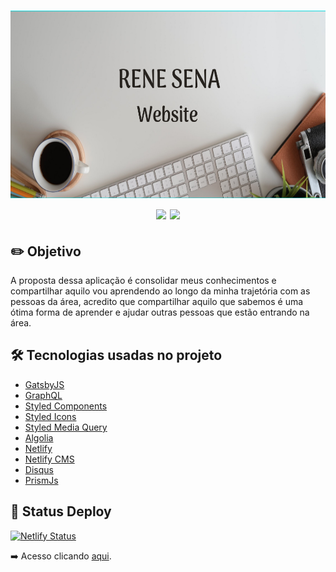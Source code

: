 <h1 align="center">
    <img src="/src/images/banner_readme.png" height="300" /><br />
    <img src="https://img.shields.io/badge/Gatsby-v2.23.12-%23542F61?style=flat-square&logo=appveyor" />
    <img src="https://img.shields.io/github/license/ReneSena/renesena.com.br?style=flat-square&logo=appveyor" />
</h1>

## :pencil2: Objetivo
A proposta dessa aplicação é consolidar meus conhecimentos e compartilhar aquilo vou aprendendo ao longo da minha trajetória com as pessoas da área, acredito que compartilhar aquilo que sabemos é uma ótima forma de aprender e ajudar outras pessoas que estão entrando na área.

## :hammer_and_wrench: Tecnologias usadas no projeto

- [GatsbyJS](https://www.gatsbyjs.com/docs/)
- [GraphQL](https://graphql.org/)
- [Styled Components](https://styled-components.com/)
- [Styled Icons](https://styled-icons.js.org/)
- [Styled Media Query](https://github.com/morajabi/styled-media-query)
- [Algolia](https://www.algolia.com/)
- [Netlify](https://www.netlify.com/)
- [Netlify CMS](https://www.netlifycms.org/)
- [Disqus](https://disqus.com/)
- [PrismJs](https://prismjs.com/)

## :dizzy: Status Deploy 

[![Netlify Status](https://api.netlify.com/api/v1/badges/4404d923-a526-4739-8872-5e9076f00725/deploy-status)](https://app.netlify.com/sites/renesena/deploys)

:arrow_right: Acesso clicando [aqui](https://renesena.com.br).
